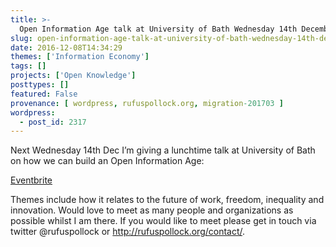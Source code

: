 ```yaml
---
title: >-
  Open Information Age talk at University of Bath Wednesday 14th December
slug: open-information-age-talk-at-university-of-bath-wednesday-14th-dec
date: 2016-12-08T14:34:29
themes: ['Information Economy']
tags: []
projects: ['Open Knowledge']
posttypes: []
featured: False
provenance: [ wordpress, rufuspollock.org, migration-201703 ]
wordpress:
  - post_id: 2317
---
```


Next Wednesday 14th Dec I’m giving a lunchtime talk at University of Bath on how we can build an Open Information Age:

[Eventbrite](http://openinfo.eventbrite.co.uk/) 

Themes include how it relates to the future of work, freedom, inequality and innovation.  Would love to meet as many people and organizations as possible whilst I am there. If you would like to meet please get in touch via twitter @rufuspollock or http://rufuspollock.org/contact/.


